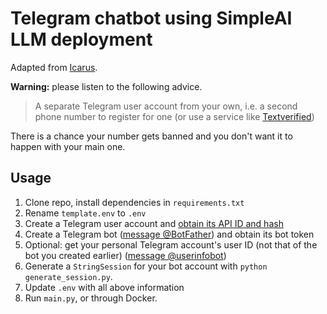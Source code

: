 # Telegram chatbot using SimpleAI LLM deployment

Adapted from [Icarus](https://github.com/Ycmelon/icarus).

**Warning:** please listen to the following advice.

> A separate Telegram user account from your own, i.e. a second phone number to register for one (or use a service like [Textverified](https://www.textverified.com/))

There is a chance your number gets banned and you don't want it to happen with your main one.

## Usage

1. Clone repo, install dependencies in `requirements.txt`
2. Rename `template.env` to `.env`
3. Create a Telegram user account and [obtain its API ID and hash](https://docs.telethon.dev/en/stable/basic/signing-in.html)
4. Create a Telegram bot ([message @BotFather](https://t.me/botfather)) and obtain its bot token
5. Optional: get your personal Telegram account's user ID (not that of the bot you created earlier) ([message @userinfobot](https://t.me/userinfobot))
6. Generate a `StringSession` for your bot account with `python generate_session.py`.
7. Update `.env` with all above information
8. Run `main.py`, or through Docker.
